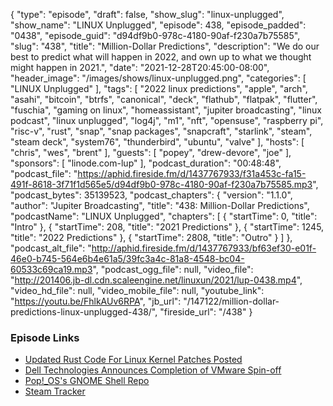 {
  "type": "episode",
  "draft": false,
  "show_slug": "linux-unplugged",
  "show_name": "LINUX Unplugged",
  "episode": 438,
  "episode_padded": "0438",
  "episode_guid": "d94df9b0-978c-4180-90af-f230a7b75585",
  "slug": "438",
  "title": "Million-Dollar Predictions",
  "description": "We do our best to predict what will happen in 2022, and own up to what we thought might happen in 2021.",
  "date": "2021-12-28T20:45:00-08:00",
  "header_image": "/images/shows/linux-unplugged.png",
  "categories": [
    "LINUX Unplugged"
  ],
  "tags": [
    "2022 linux predictions",
    "apple",
    "arch",
    "asahi",
    "bitcoin",
    "btrfs",
    "canonical",
    "deck",
    "flathub",
    "flatpak",
    "flutter",
    "fuschia",
    "gaming on linux",
    "homeassistant",
    "jupiter broadcasting",
    "linux podcast",
    "linux unplugged",
    "log4j",
    "m1",
    "nft",
    "opensuse",
    "raspberry pi",
    "risc-v",
    "rust",
    "snap",
    "snap packages",
    "snapcraft",
    "starlink",
    "steam",
    "steam deck",
    "system76",
    "thunderbird",
    "ubuntu",
    "valve"
  ],
  "hosts": [
    "chris",
    "wes",
    "brent"
  ],
  "guests": [
    "popey",
    "drew-devore",
    "joe"
  ],
  "sponsors": [
    "linode.com-lup"
  ],
  "podcast_duration": "00:48:48",
  "podcast_file": "https://aphid.fireside.fm/d/1437767933/f31a453c-fa15-491f-8618-3f71f1d565e5/d94df9b0-978c-4180-90af-f230a7b75585.mp3",
  "podcast_bytes": 35139523,
  "podcast_chapters": {
    "version": "1.1.0",
    "author": "Jupiter Broadcasting",
    "title": "438: Million-Dollar Predictions",
    "podcastName": "LINUX Unplugged",
    "chapters": [
      {
        "startTime": 0,
        "title": "Intro"
      },
      {
        "startTime": 208,
        "title": "2021 Predictions"
      },
      {
        "startTime": 1245,
        "title": "2022 Predictions"
      },
      {
        "startTime": 2808,
        "title": "Outro"
      }
    ]
  },
  "podcast_alt_file": "http://aphid.fireside.fm/d/1437767933/bf63ef30-e01f-46e0-b745-564e6b4e61a5/39fc3a4c-81a8-4548-bc04-60533c69ca19.mp3",
  "podcast_ogg_file": null,
  "video_file": "http://201406.jb-dl.cdn.scaleengine.net/linuxun/2021/lup-0438.mp4",
  "video_hd_file": null,
  "video_mobile_file": null,
  "youtube_link": "https://youtu.be/FhlkAUv6RPA",
  "jb_url": "/147122/million-dollar-predictions-linux-unplugged-438/",
  "fireside_url": "/438"
}


### Episode Links

  * [Updated Rust Code For Linux Kernel Patches Posted](https://www.phoronix.com/scan.php?page=news_item&px=Rust-For-Linux-v2 "Updated Rust Code For Linux Kernel Patches Posted")
  * [Dell Technologies Announces Completion of VMware Spin-off](https://investors.delltechnologies.com/news-releases/news-release-details/dell-technologies-announces-completion-vmware-spin "Dell Technologies Announces Completion of VMware Spin-off")
  * [Pop!_OS's GNOME Shell Repo](https://github.com/pop-os/gnome-shell "Pop!_OS's GNOME Shell Repo")
  * [Steam Tracker](https://www.gamingonlinux.com/steam-tracker/ "Steam Tracker")


